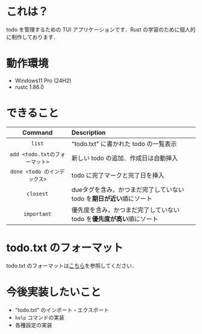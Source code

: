 # これは？

todo を管理するための TUI アプリケーションです．Rust の学習のために個人的に制作しております．

# 動作環境
- Windows11 Pro (24H2)
- rustc 1.86.0

# できること
|Command|Description|
|:---:|:---|
|`list`|"todo.txt" に書かれた todo の一覧表示|
|`add <todo.txtのフォーマット>`|新しい todo の追加．作成日は自動挿入|
|`done <todo のインデックス>`|todo に完了マークと完了日を挿入|
|`closest`|dueタグを含み，かつまだ完了していない todo を**期日が近い**順にソート|
|`important`|優先度を含み，かつまだ完了していない todo を**優先度が高い**順にソート|

# todo.txt のフォーマット

todo.txt のフォーマットは[こちら](https://github.com/todotxt/todo.txt)を参照してください．

# 今後実装したいこと
- "todo.txt" のインポート・エクスポート
- `help` コマンドの実装
- 各種設定の実装
